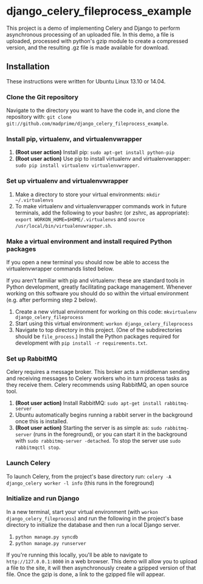 django_celery_fileprocess_example
=================================

This project is a demo of implementing Celery and Django to perform
asynchronous processing of an uploaded file. In this demo, a file is
uploaded, processed with python's gzip module to create a compressed
version, and the resulting .gz file is made available for download.

Installation
------------
These instructions were written for Ubuntu Linux 13.10 or 14.04.

### Clone the Git repository ###

Navigate to the directory you want to have the code in, and clone the
repository with: `git clone git://github.com/madprime/django_celery_fileprocess_example`.

### Install pip, virtualenv, and virtualenvwrapper ###

1. **(Root user action)** Install pip: `sudo apt-get install python-pip`
2. **(Root user action)** Use pip to install virtualenv and
virtualenvwrapper: `sudo pip install virtualenv virtualenvwrapper`.

### Set up virtualenv and virtualenvwrapper ###

1. Make a directory to store your virtual environments:
`mkdir ~/.virtualenvs`
2. To make virtualenv and virtualenvwrapper commands work in future
terminals, add the following to your bashrc (or zshrc, as appropriate):
`export WORKON_HOME=$HOME/.virtualenvs` and
`source /usr/local/bin/virtualenvwrapper.sh`.

### Make a virtual environment and install required Python packages ###

If you open a new terminal you should now be able to access the
virtualenvwrapper commands listed below.

If you aren't familiar with pip and virtualenv: these are standard tools
in Python development, greatly facilitating package management. Whenever
working on this software you should do so within the virtual environment
(e.g. after performing step 2 below).

1. Create a new virtual environment for working on this code:
`mkvirtualenv django_celery_fileprocess`
2. Start using this virtual environment:
`workon django_celery_fileprocess`
3. Navigate to top directory in this project. (One of the subdirectories
should be `file_process`.) Install the Python packages required for
development with `pip install -r requirements.txt`.

### Set up RabbitMQ ###

Celery requires a message broker. This broker acts a middleman sending
and receiving messages to Celery workers who in turn process tasks as
they receive them. Celery recommends using RabbitMQ, an open source
tool.

1. **(Root user action)** Install RabbitMQ:
`sudo apt-get install rabbitmq-server`
2. Ubuntu automatically begins running a rabbit server in the background
once this is installed.
3. **(Root user action)** Starting the server is as simple as:
`sudo rabbitmq-server` (runs in the foreground), or you can start it in
the background with `sudo rabbitmq-server -detached`. To stop the server
use `sudo rabbitmqctl stop`.

### Launch Celery ###

To launch Celery, from the project's base directory run:
`celery -A django_celery worker -l info`
(this runs in the foreground)

### Initialize and run Django ###

In a new terminal, start your virtual environment (with
`workon django_celery_fileprocess`) and run the following in the
project's base directory to initialize the database and then run a
local Django server.

1. `python manage.py syncdb`
2. `python manage.py runserver`

If you're running this locally, you'll be able to navigate to
`http://127.0.0.1:8000` in a web browser. This demo will allow you to
upload a file to the site, it will then asynchronously create a
gzipped version of that file. Once the gzip is done, a link to the
gzipped file will appear.
